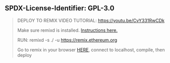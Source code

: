 ## SPDX-License-Identifier: GPL-3.0

> DEPLOY TO REMIX VIDEO TUTORIAL: https://youtu.be/CvY331RwCDk
>
> Make sure remixd is installed. [Instructions here.](https://remix-ide.readthedocs.io/en/latest/remixd.html#remixd-installation)
>
> RUN: remixd -s ./ -u https://remix.ethereum.org   
>
> Go to remix in your browser [HERE](https://remix.ethereum.org), connect to localhost, compile, then deploy